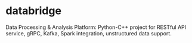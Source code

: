 # databridge
Data Processing &amp; Analysis Platform: Python-C++ project for RESTful API service, gRPC, Kafka, Spark integration, unstructured data support.
